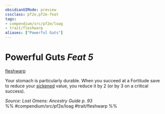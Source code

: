 ```yaml
---
obsidianUIMode: preview
cssclass: pf2e,pf2e-feat
tags:
- compendium/src/pf2e/loag
- trait/fleshwarp
aliases: ["Powerful Guts"]
---
```

# Powerful Guts  *Feat 5*  
[fleshwarp](/rules/traits/fleshwarp-loag.md)  


Your stomach is particularly durable. When you succeed at a Fortitude save to reduce your [sickened](/rules/conditions.md#Sickened) value, you reduce it by 2 (or by 3 on a critical success).

*Source: Lost Omens: Ancestry Guide p. 93*  
%% #compendium/src/pf2e/loag #trait/fleshwarp %%